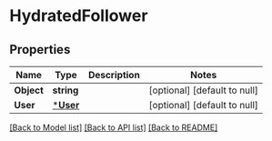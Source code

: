 # HydratedFollower

## Properties
Name | Type | Description | Notes
------------ | ------------- | ------------- | -------------
**Object** | **string** |  | [optional] [default to null]
**User** | [***User**](User.md) |  | [optional] [default to null]

[[Back to Model list]](../README.md#documentation-for-models) [[Back to API list]](../README.md#documentation-for-api-endpoints) [[Back to README]](../README.md)

